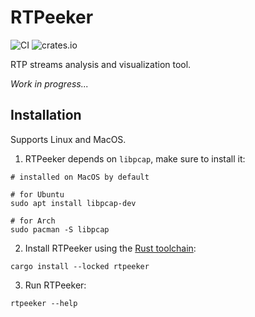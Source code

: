 # RTPeeker

![CI](https://img.shields.io/github/actions/workflow/status/LVala/rtpeeker/ci.yml)
![crates.io](https://img.shields.io/crates/v/rtpeeker)

RTP streams analysis and visualization tool.

_Work in progress..._

## Installation

Supports Linux and MacOS.

1. RTPeeker depends on `libpcap`, make sure to install it:

```shell
# installed on MacOS by default

# for Ubuntu
sudo apt install libpcap-dev

# for Arch
sudo pacman -S libpcap
```

2. Install RTPeeker using the [Rust toolchain](https://www.rust-lang.org/tools/install):

```shell
cargo install --locked rtpeeker
```

3. Run RTPeeker:

```shell
rtpeeker --help
```
